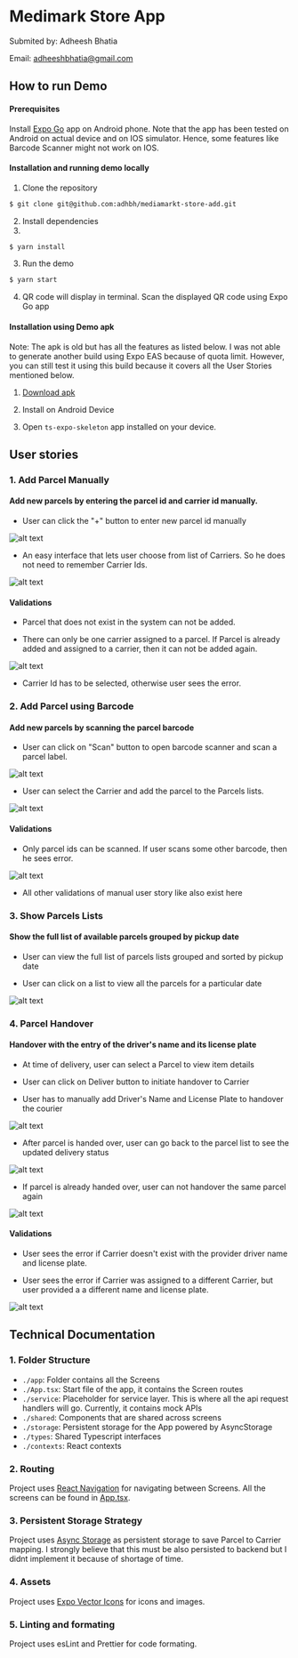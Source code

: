 # Medimark Store App

Submited by: Adheesh Bhatia

Email: adheeshbhatia@gmail.com

## How to run Demo

#### Prerequisites
Install [Expo Go](https://expo.dev/client) app on Android phone. Note that the app has been tested on Android on actual device and on IOS simulator. Hence, some features like Barcode Scanner might not work on IOS.

#### Installation and running demo locally

1. Clone the repository
```bash
$ git clone git@github.com:adhbh/mediamarkt-store-add.git
```
2. Install dependencies
3. 
```bash
$ yarn install
```
3. Run the demo
```bash
$ yarn start
```
4. QR code will display in terminal. Scan the displayed QR code using Expo Go app

#### Installation using Demo apk

Note: The apk is old but has all the features as listed below. I was not able to generate another build using Expo EAS because of quota limit. However, you can still test it using this build because it covers all the User Stories mentioned below.

1. [Download apk](https://drive.google.com/file/d/1R0UoPgghhzGWv_9P27LaRhIreMaL_C5I/view?usp=sharing)

2. Install on Android Device

3. Open `ts-expo-skeleton` app installed on your device.

## User stories

### 1. Add Parcel Manually

#### Add new parcels by entering the parcel id and carrier id manually.

- User can click the "+" button to enter new parcel id manually

![alt text](https://i.postimg.cc/T3rygnhq/Screenshot-2023-03-28-at-00-20-07.png)

- An easy interface that lets user choose from list of Carriers. So he does not need to remember Carrier Ids.

![alt text](https://i.postimg.cc/q7qzYSjQ/Screenshot-2023-03-28-at-00-25-45.png)

#### Validations

- Parcel that does not exist in the system can not be added.

- There can only be one carrier assigned to a parcel. If Parcel is already added and assigned to a carrier, then it can not be added again.

![alt text](https://i.postimg.cc/KvYSnbz9/Screenshot-2023-03-28-at-00-29-11.png)

- Carrier Id has to be selected, otherwise user sees the error.


### 2. Add Parcel using Barcode

#### Add new parcels by scanning the parcel barcode

- User can click on "Scan" button to open barcode scanner and scan a parcel label.

![alt text](https://i.postimg.cc/jSRkhztQ/Screenshot-2023-03-28-at-01-55-00.png)

- User can select the Carrier and add the parcel to the Parcels lists.

![alt text](https://i.postimg.cc/SsKh1B4d/Screenshot-2023-03-28-at-02-05-00.png)


#### Validations

- Only parcel ids can be scanned. If user scans some other barcode, then he sees error.

![alt text](https://i.postimg.cc/MKHnfLjy/Screenshot-2023-03-28-at-01-58-29.png)

- All other validations of manual user story like also exist here


### 3. Show Parcels Lists

#### Show the full list of available parcels grouped by pickup date

- User can view the full list of parcels lists grouped and sorted by pickup date

- User can click on a list to view all the parcels for a particular date

![alt text](https://i.postimg.cc/kX7gWp6j/Screenshot-2023-03-28-at-00-33-53.png)

### 4. Parcel Handover

#### Handover with the entry of the driver's name and its license plate

- At time of delivery, user can select a Parcel to view item details

- User can click on Deliver button to initiate handover to Carrier

- User has to manually add Driver's Name and License Plate to handover the courier

![alt text](https://i.postimg.cc/fLx0RSpk/Screenshot-2023-03-28-at-00-41-40.png)

- After parcel is handed over, user can go back to the parcel list to see the updated delivery status

![alt text](https://i.postimg.cc/bvvhv75n/Screenshot-2023-03-28-at-00-48-25.png)

- If parcel is already handed over, user can not handover the same parcel again

![alt text](https://i.postimg.cc/GpS4KwTP/Screenshot-2023-03-28-at-03-06-56.png)


#### Validations

- User sees the error if Carrier doesn't exist with the provider driver name and license plate.

- User sees the error if Carrier was assigned to a different Carrier, but user provided a a different name and license plate.

![alt text](https://i.postimg.cc/7PnmB5hx/Screenshot-2023-03-28-at-00-51-59.png)

## Technical Documentation

### 1. Folder Structure

- `./app`: Folder contains all the Screens
- `./App.tsx`: Start file of the app, it contains the Screen routes
- `./service`: Placeholder for service layer. This is where all the api request handlers will go. Currently, it contains mock APIs
- `./shared`: Components that are shared across screens
- `./storage`: Persistent storage for the App powered by AsyncStorage
- `./types`: Shared Typescript interfaces
- `./contexts`: React contexts

### 2. Routing

Project uses [React Navigation](https://reactnavigation.org/) for navigating between Screens. All the screens can be found in [App.tsx](https://github.com/adhbh/mediamarkt-store-add/blob/main/App.tsx#L31).

### 3. Persistent Storage Strategy

Project uses [Async Storage](https://react-native-async-storage.github.io/async-storage/docs/usage/) as persistent storage to save Parcel to Carrier mapping. I strongly believe that this must be also persisted to backend but I didnt implement it because of shortage of time.

### 4. Assets

Project uses [Expo Vector Icons](https://icons.expo.fyi/) for icons and images.

### 5. Linting and formating

Project uses esLint and Prettier for code formating.

